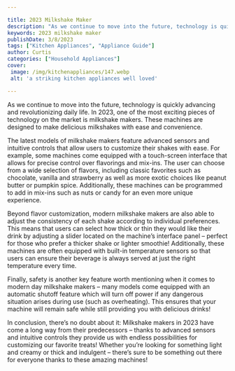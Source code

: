 ```yaml
---

title: 2023 Milkshake Maker
description: "As we continue to move into the future, technology is quickly advancing and revolutionizing daily life. In 2023, one of the most e...learn more"
keywords: 2023 milkshake maker
publishDate: 3/8/2023
tags: ["Kitchen Appliances", "Appliance Guide"]
author: Curtis
categories: ["Household Appliances"]
cover: 
 image: /img/kitchenappliances/147.webp
 alt: 'a striking kitchen appliances well loved'

---
```


As we continue to move into the future, technology is quickly advancing and revolutionizing daily life. In 2023, one of the most exciting pieces of technology on the market is milkshake makers. These machines are designed to make delicious milkshakes with ease and convenience.

The latest models of milkshake makers feature advanced sensors and intuitive controls that allow users to customize their shakes with ease. For example, some machines come equipped with a touch-screen interface that allows for precise control over flavorings and mix-ins. The user can choose from a wide selection of flavors, including classic favorites such as chocolate, vanilla and strawberry as well as more exotic choices like peanut butter or pumpkin spice. Additionally, these machines can be programmed to add in mix-ins such as nuts or candy for an even more unique experience.

Beyond flavor customization, modern milkshake makers are also able to adjust the consistency of each shake according to individual preferences. This means that users can select how thick or thin they would like their drink by adjusting a slider located on the machine’s interface panel – perfect for those who prefer a thicker shake or lighter smoothie! Additionally, these machines are often equipped with built-in temperature sensors so that users can ensure their beverage is always served at just the right temperature every time. 

Finally, safety is another key feature worth mentioning when it comes to modern day milkshake makers – many models come equipped with an automatic shutoff feature which will turn off power if any dangerous situation arises during use (such as overheating). This ensures that your machine will remain safe while still providing you with delicious drinks! 

In conclusion, there’s no doubt about it: Milkshake makers in 2023 have come a long way from their predecessors – thanks to advanced sensors and intuitive controls they provide us with endless possibilities for customizing our favorite treats! Whether you’re looking for something light and creamy or thick and indulgent – there’s sure to be something out there for everyone thanks to these amazing machines!
